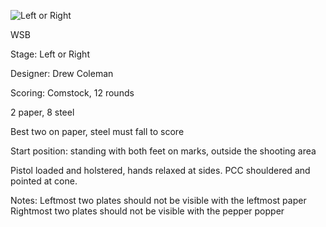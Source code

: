 ![Left or Right](https://github.com/bagellord/USPSA-Stages/blob/master/21-25%20rounds/The%20Hateful%20Plate%20-%2021%20Rounds%20-%20Comstock/The%20Hateful%20Plate.PNG)

WSB

Stage: Left or Right

Designer: Drew Coleman

Scoring: Comstock, 12 rounds

2 paper, 8 steel

Best two on paper, steel must fall to score

Start position: standing with both feet on marks, outside the shooting area

Pistol loaded and holstered, hands relaxed at sides. PCC shouldered and pointed at cone.

Notes:
Leftmost two plates should not be visible with the leftmost paper
Rightmost two plates should not be visible with the pepper popper
